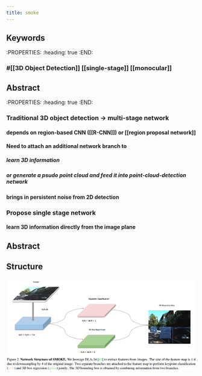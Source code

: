 ```yaml
---
title: smoke
---
```


## Keywords
:PROPERTIES:
:heading: true
:END:
### #[[3D Object Detection]] [[single-stage]] [[monocular]]
## Abstract
:PROPERTIES:
:heading: true
:END:
### Traditional 3D object detection -> multi-stage network
#### depends on region-based CNN ([[R-CNN]]) or [[region proposal network]]
#### Need to attach an additional network branch to
##### learn 3D information
##### or generate a psudo point cloud and feed it into point-cloud-detection network
#### brings in persistent noise from 2D detection
### Propose single stage network
#### learn 3D information directly from the image plane
## Abstract
## Structure
### ![image.png](/assets/pages_smoke_1610504667580_0.png)
###
